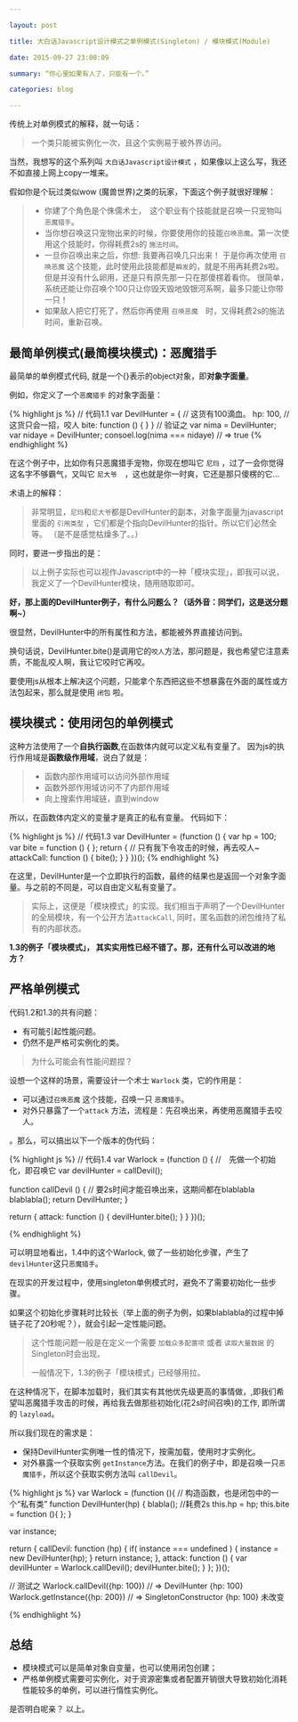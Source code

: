 ```yaml
---

layout: post

title: 大白话Javascript设计模式之单例模式(Singleton) / 模块模式(Module)

date: 2015-09-27 23:00:09

summary: “你心里如果有人了，只能有一个。”

categories: blog

---
```


传统上对单例模式的解释，就一句话：

> 一个类只能被实例化一次，且这个实例易于被外界访问。

当然，我想写的这个系列叫 `大白话Javascript设计模式` ，如果像以上这么写，我还不如直接上网上copy一堆来。

假如你是个玩过类似wow (魔兽世界)之类的玩家，下面这个例子就很好理解：

> - 你建了个角色是个侏儒术士，　这个职业有个技能就是召唤一只宠物叫 `恶魔猎手`。
> - 当你想召唤这只宠物出来的时候，你要使用你的技能`召唤恶魔`。第一次使用这个技能时，你得耗费2s的 `施法时间`。
> - 一旦你召唤出来之后，你想: 我要再召唤几只出来！
> 于是你再次使用 `召唤恶魔` 这个技能，此时使用此技能都是`瞬发`的，就是不用再耗费2s啦。但是并没有什么卵用，还是只有原先那一只在那傻楞着看你。
> 很简单，系统还能让你召唤个100只让你毁天毁地毁银河系啊，最多只能让你带一只！
> - 如果敌人把它打死了，然后你再使用 `召唤恶魔`　时，又得耗费2s的施法时间，重新召唤。


## 最简单例模式(最简模块模式)：恶魔猎手

最简单的单例模式代码, 就是一个{}表示的object对象，即**对象字面量**。

例如，你定义了一个`恶魔猎手` 的对象字面量：

{% highlight js %}
// 代码1.1
var DevilHunter = {
  // 这货有100滴血。
  hp: 100,
  // 这货只会一招，咬人
  bite: function () {
  }
}
// 验证之
var nima = DevilHunter;
var nidaye = DevilHunter;
consoel.log(nima === nidaye) // => true
{% endhighlight %}

在这个例子中，比如你有只恶魔猎手宠物，你现在想叫它 `尼玛` ，过了一会你觉得这名字不够霸气，又叫它 `尼大爷`　，这也就是你一时爽，它还是那只傻楞的它...

术语上的解释：

> 非常明显，`尼玛`和`尼大爷`都是DevilHunter的副本，对象字面量为javascript里面的 `引用类型` ，它们都是个指向DevilHunter的指针。所以它们必然全等。
> （是不是感觉枯燥多了。。）

同时，要进一步指出的是：

> 以上例子实际也可以视作Javascript中的一种「模块实现」，即我可以说，我定义了一个DevilHunter模块，随用随取即可。


**好，那上面的DevilHunter例子，有什么问题么？（话外音：同学们，这是送分题啊~）**

很显然，DevilHunter中的所有属性和方法，都能被外界直接访问到。

换句话说，DevilHunter.bite()是调用它的`咬人`方法，那问题是，我也希望它注意素质，不能乱咬人啊，我让它咬时它再咬。

要使用js从根本上解决这个问题，只能拿个东西把这些不想暴露在外面的属性或方法包起来，那么就是使用 `闭包` 啦。

## 模块模式：使用闭包的单例模式

这种方法使用了一个**自执行函数**,在函数体内就可以定义私有变量了。
因为js的执行作用域是**函数级作用域**，说白了就是：

> - 函数内部作用域可以访问外部作用域
> - 函数外部作用域访问不了内部作用域
> - 向上搜索作用域链，直到window

所以，在函数体内定义的变量才是真正的私有变量。
代码如下：

{% highlight js %} 
// 代码1.3
var DevilHunter = (function () {
  var hp = 100;
  var bite = function () {
  };
  return {
    // 只有我下令攻击的时候，再去咬人~
    attackCall: function () {
      bite();
    }
  }
})();
{% endhighlight %}

在这里，DevilHunter是一个立即执行的函数，最终的结果也是返回一个对象字面量。与之前的不同是，可以自由定义私有变量了。

> 实际上，这便是「模块模式」的实现。我们相当于声明了一个DevilHunter的全局模块，有一个公开方法`attackCall`, 同时，匿名函数的闭包维持了私有的内部状态。

**1.3的例子「模块模式」， 其实实用性已经不错了。那，还有什么可以改进的地方？**

## 严格单例模式

代码1.2和1.3的共有问题：

- 有可能引起性能问题。
- 仍然不是严格可实例化的类。

> 为什么可能会有性能问题捏？ 


设想一个这样的场景，需要设计一个术士 `Warlock` 类，它的作用是：

- 可以通过`召唤恶魔` 这个技能，召唤一只 `恶魔猎手`。
- 对外只暴露了一个`attack` 方法，流程是：先召唤出来，再使用恶魔猎手去咬人。

。那么，可以搞出以下一个版本的伪代码：

{% highlight js %} 
// 代码1.4
var Warlock = (function () {
  //　先做一个初始化，即召唤它
  var devilHunter = callDevil();

  function callDevil () {
    // 要2s时间才能召唤出来，这期间都在blablabla
    blablabla();
    return DevilHunter;
  }

  return {
    attack: function () {
      devilHunter.bite();
    }
  }
})();

{% endhighlight %}

可以明显地看出，1.4中的这个Warlock, 做了一些初始化步骤，产生了`devilHunter`这只`恶魔猎手`。

在现实的开发过程中，使用singleton单例模式时，避免不了需要初始化一些步骤。

如果这个初始化步骤耗时比较长（举上面的例子为例，如果blablabla的过程中掉链子花了20秒呢？），就会引起一定性能问题。

> 这个性能问题一般是在定义一个需要 `加载众多配置项` 或者 `读取大量数据` 的Singleton时会出现。
>
> 一般情况下，1.3的例子「模块模式」已经够用拉。


在这种情况下，在脚本加载时，我们其实有其他优先级更高的事情做，,即我们希望叫恶魔猎手攻击的时候，再给我去做那些初始化(花2s时间召唤)的工作, 即所谓的 `lazyload`。

所以我们现在的需求是：

- 保持DevilHunter实例唯一性的情况下，按需加载，使用时才实例化。
- 对外暴露一个获取实例 `getInstance`方法。在我们的例子中，即是召唤一只`恶魔猎手`，所以这个获取实例方法叫 `callDevil`。

{% highlight js %}
var Warlock = (function (){
  // 构造函数，也是闭包中的一个“私有类”
  function DevilHunter(hp) {
    blabla(); //耗费2s
    this.hp = hp;
    this.bite = function (){
    };
  }
 
  var instance;

  return {
    callDevil: function (hp) {
      if( instance === undefined ) {
        instance = new DevilHunter(hp);
      }
      return instance;
    },
    attack: function () {
      var devilHunter = Warlock.callDevil();
      devilHunter.bite();
    }
  };
})();

// 测试之
Warlock.callDevil({hp: 100}) 
// => DevilHunter {hp: 100}
Warlock.getInstance({hp: 200})
// => SingletonConstructor {hp: 100} 未改变

{% endhighlight %}

## 总结

- 模块模式可以是简单对象自变量，也可以使用闭包创建；
- 严格单例模式需要可实例化，对于资源密集或者配置开销很大导致初始化消耗性能较多的单例，可以进行惰性实例化。

是否明白呢亲？
以上。












